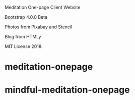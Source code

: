 Meditation One-page Client Website

Bootstrap 4.0.0 Beta

Photos from Pixabay and Stencil

Blog from HTMLy

MIT License 2018.
# meditation-onepage
# mindful-meditation-onepage
